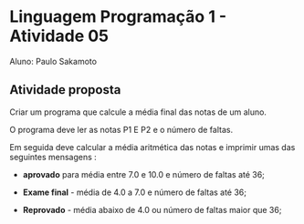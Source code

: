 # Linguagem Programação 1 - Atividade 05

Aluno: Paulo Sakamoto

## Atividade proposta

Criar um programa que calcule a média final das notas de um aluno. 

O programa deve ler as notas P1 E P2 e o número de faltas. 

Em seguida deve calcular a média aritmética das notas e imprimir umas das seguintes mensagens :

* **aprovado** para média entre 7.0 e 10.0 e número de faltas até 36;

* **Exame final** - média de 4.0 a 7.0 e número de faltas até 36;

* **Reprovado** - média abaixo de 4.0 ou número de faltas maior que 36;